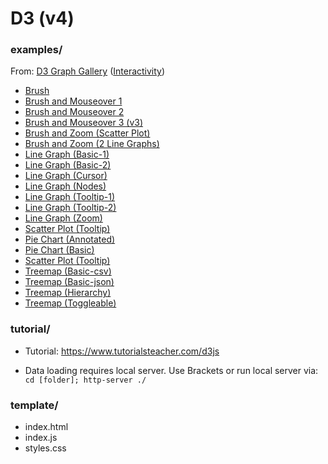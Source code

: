 # D3 (v4)

### examples/

From: [D3 Graph Gallery](https://www.d3-graph-gallery.com/index.html) ([Interactivity](https://www.d3-graph-gallery.com/interactivity.html))
- [Brush](https://www.d3-graph-gallery.com/graph/interactivity_brush.html)
- [Brush and Mouseover 1](https://bl.ocks.org/mthh/99dc420cd7e276ecafe4ef4bf12c6927)
- [Brush and Mouseover 2](https://jsfiddle.net/gerardofurtado/5ja2ssa1/)
- [Brush and Mouseover 3 (v3)](https://stackoverflow.com/questions/38670322/d3-brushing-and-mouse-move-coexist)
- [Brush and Zoom (Scatter Plot)](https://bl.ocks.org/mbostock/f48fcdb929a620ed97877e4678ab15e6)
- [Brush and Zoom (2 Line Graphs)](https://bl.ocks.org/EfratVil/92f894ac0ba265192411e73f633a3e2f)
- [Line Graph (Basic-1)](https://www.d3-graph-gallery.com/graph/line_basic.html)
- [Line Graph (Basic-2)](https://bl.ocks.org/d3noob/402dd382a51a4f6eea487f9a35566de0)
- [Line Graph (Cursor)](https://www.d3-graph-gallery.com/graph/line_cursor.html)
- [Line Graph (Nodes)](http://bl.ocks.org/romsson/f205420d21ced66810058d4cdf25c6dd)
- [Line Graph (Tooltip-1)](https://www.d3-graph-gallery.com/graph/connectedscatter_tooltip.html)
- [Line Graph (Tooltip-2)](https://blockbuilder.org/cse4qf/b3281253ff771535e5e29196144dfb33)
- [Line Graph (Zoom)](https://www.d3-graph-gallery.com/graph/line_brushZoom.html)
- [Scatter Plot (Tooltip)](https://www.d3-graph-gallery.com/graph/scatter_tooltip.html)
- [Pie Chart (Annotated)](https://www.d3-graph-gallery.com/graph/pie_annotation.html)
- [Pie Chart (Basic)](https://www.d3-graph-gallery.com/graph/pie_basic.html)
- [Scatter Plot (Tooltip)](https://www.d3-graph-gallery.com/graph/scatter_tooltip.html)
- [Treemap (Basic-csv)](https://www.d3-graph-gallery.com/graph/treemap_basic.html)
- [Treemap (Basic-json)](https://www.d3-graph-gallery.com/graph/treemap_json.html)
- [Treemap (Hierarchy)](https://www.d3-graph-gallery.com/graph/treemap_json.html)
- [Treemap (Toggleable)](https://bl.ocks.org/git-ashish/1913813e83ac72b1ee99c37d9e83ba78)

### tutorial/

- Tutorial: https://www.tutorialsteacher.com/d3js       

- Data loading requires local server. Use Brackets or run local server via: ```cd [folder]; http-server ./```

### template/

- index.html
- index.js
- styles.css
